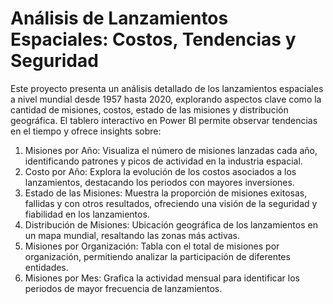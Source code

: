# Análisis de Lanzamientos Espaciales: Costos, Tendencias y Seguridad

Este proyecto presenta un análisis detallado de los lanzamientos espaciales a nivel mundial desde 1957 hasta 2020, explorando aspectos clave como la cantidad de misiones, costos, estado de las misiones y distribución geográfica. El tablero interactivo en Power BI permite observar tendencias en el tiempo y ofrece insights sobre:
1) Misiones por Año: Visualiza el número de misiones lanzadas cada año, identificando patrones y picos de actividad en la industria espacial.
2) Costo por Año: Explora la evolución de los costos asociados a los lanzamientos, destacando los periodos con mayores inversiones.
3) Estado de las Misiones: Muestra la proporción de misiones exitosas, fallidas y con otros resultados, ofreciendo una visión de la seguridad y fiabilidad en los lanzamientos.
4) Distribución de Misiones: Ubicación geográfica de los lanzamientos en un mapa mundial, resaltando las zonas más activas.
5) Misiones por Organización: Tabla con el total de misiones por organización, permitiendo analizar la participación de diferentes entidades.
6) Misiones por Mes: Grafica la actividad mensual para identificar los periodos de mayor frecuencia de lanzamientos.


